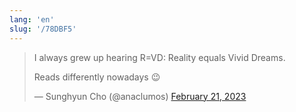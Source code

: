 ```yaml
---
lang: 'en'
slug: '/78DBF5'
---
```


<blockquote class="twitter-tweet">

I always grew up hearing R=VD: Reality equals Vivid Dreams.

Reads differently nowadays 😉

&mdash; Sunghyun Cho (@anaclumos) [February 21, 2023](https://twitter.com/anaclumos/status/1628137597339070464?ref_src=twsrc%5Etfw)

</blockquote>
